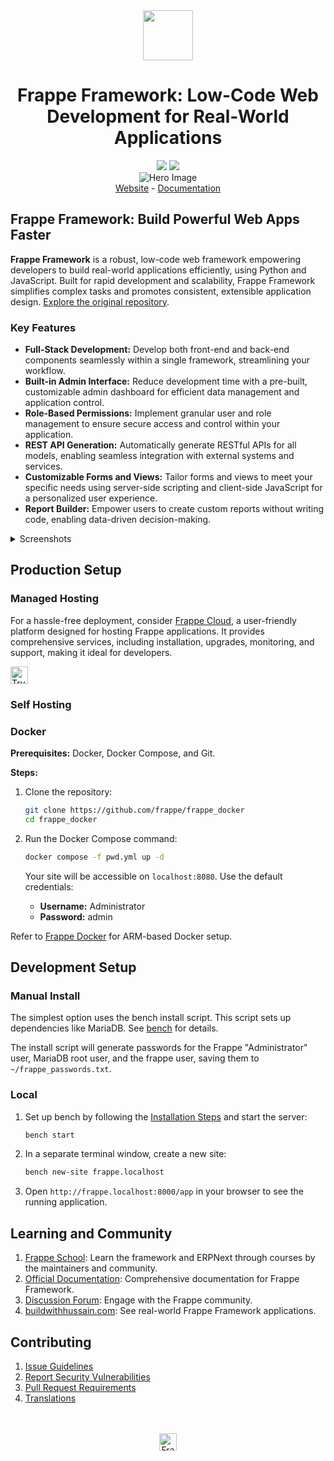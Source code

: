 <div align="center" markdown="1">
	<img src=".github/framework-logo-new.svg" width="80" height="80"/>
	<h1>Frappe Framework: Low-Code Web Development for Real-World Applications</h1>
</div>

<div align="center">
	<a target="_blank" href="LICENSE" title="License: MIT"><img src="https://img.shields.io/badge/License-MIT-success.svg"></a>
	<a href="https://codecov.io/gh/frappe/frappe"><img src="https://codecov.io/gh/frappe/frappe/branch/develop/graph/badge.svg?token=XoTa679hIj"/></a>
</div>
<div align="center">
	<img src=".github/hero-image.png" alt="Hero Image" />
</div>
<div align="center">
    <a href="https://frappe.io/framework">Website</a>
    -
    <a href="https://docs.frappe.io/framework">Documentation</a>
</div>

## Frappe Framework: Build Powerful Web Apps Faster

**Frappe Framework** is a robust, low-code web framework empowering developers to build real-world applications efficiently, using Python and JavaScript.  Built for rapid development and scalability, Frappe Framework simplifies complex tasks and promotes consistent, extensible application design.  [Explore the original repository](https://github.com/frappe/frappe).

### Key Features

*   **Full-Stack Development:** Develop both front-end and back-end components seamlessly within a single framework, streamlining your workflow.
*   **Built-in Admin Interface:**  Reduce development time with a pre-built, customizable admin dashboard for efficient data management and application control.
*   **Role-Based Permissions:**  Implement granular user and role management to ensure secure access and control within your application.
*   **REST API Generation:** Automatically generate RESTful APIs for all models, enabling seamless integration with external systems and services.
*   **Customizable Forms and Views:**  Tailor forms and views to meet your specific needs using server-side scripting and client-side JavaScript for a personalized user experience.
*   **Report Builder:**  Empower users to create custom reports without writing code, enabling data-driven decision-making.

<details>
<summary>Screenshots</summary>

![List View](.github/fw-list-view.png)
![Form View](.github/fw-form-view.png)
![Role Permission Manager](.github/fw-rpm.png)
</details>

## Production Setup

### Managed Hosting

For a hassle-free deployment, consider [Frappe Cloud](https://frappecloud.com), a user-friendly platform designed for hosting Frappe applications.  It provides comprehensive services, including installation, upgrades, monitoring, and support, making it ideal for developers.

<div>
    <a href="https://frappecloud.com/" target="_blank">
        <picture>
            <source media="(prefers-color-scheme: dark)" srcset="https://frappe.io/files/try-on-fc-white.png">
            <img src="https://frappe.io/files/try-on-fc-black.png" alt="Try on Frappe Cloud" height="28" />
        </picture>
    </a>
</div>

### Self Hosting

### Docker

**Prerequisites:** Docker, Docker Compose, and Git.

**Steps:**

1.  Clone the repository:
    ```bash
    git clone https://github.com/frappe/frappe_docker
    cd frappe_docker
    ```

2.  Run the Docker Compose command:
    ```bash
    docker compose -f pwd.yml up -d
    ```

    Your site will be accessible on `localhost:8080`.  Use the default credentials:
    *   **Username:** Administrator
    *   **Password:** admin

Refer to [Frappe Docker](https://github.com/frappe/frappe_docker?tab=readme-ov-file#to-run-on-arm64-architecture-follow-this-instructions) for ARM-based Docker setup.

## Development Setup

### Manual Install

The simplest option uses the bench install script.  This script sets up dependencies like MariaDB. See [bench](https://github.com/frappe/bench) for details.

The install script will generate passwords for the Frappe "Administrator" user, MariaDB root user, and the frappe user, saving them to `~/frappe_passwords.txt`.

### Local

1.  Set up bench by following the [Installation Steps](https://docs.frappe.io/framework/user/en/installation) and start the server:

    ```bash
    bench start
    ```

2.  In a separate terminal window, create a new site:

    ```bash
    bench new-site frappe.localhost
    ```

3.  Open `http://frappe.localhost:8000/app` in your browser to see the running application.

## Learning and Community

1.  [Frappe School](https://frappe.school): Learn the framework and ERPNext through courses by the maintainers and community.
2.  [Official Documentation](https://docs.frappe.io/framework): Comprehensive documentation for Frappe Framework.
3.  [Discussion Forum](https://discuss.frappe.io/): Engage with the Frappe community.
4.  [buildwithhussain.com](https://buildwithhussain.com): See real-world Frappe Framework applications.

## Contributing

1.  [Issue Guidelines](https://github.com/frappe/erpnext/wiki/Issue-Guidelines)
2.  [Report Security Vulnerabilities](https://frappe.io/security)
3.  [Pull Request Requirements](https://github.com/frappe/erpnext/wiki/Contribution-Guidelines)
4.  [Translations](https://crowdin.com/project/frappe)

<br>
<br>
<div align="center">
	<a href="https://frappe.io" target="_blank">
		<picture>
			<source media="(prefers-color-scheme: dark)" srcset="https://frappe.io/files/Frappe-white.png">
			<img src="https://frappe.io/files/Frappe-black.png" alt="Frappe Technologies" height="28"/>
		</picture>
	</a>
</div>